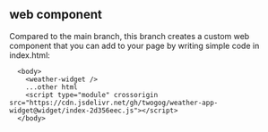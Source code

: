 ## web component

Compared to the main branch, this branch creates a custom web component that you can add to your page by writing simple code in index.html:
```
  <body>
    <weather-widget />
    ...other html
    <script type="module" crossorigin src="https://cdn.jsdelivr.net/gh/twogog/weather-app-widget@widget/index-2d356eec.js"></script>
  </body>
```
